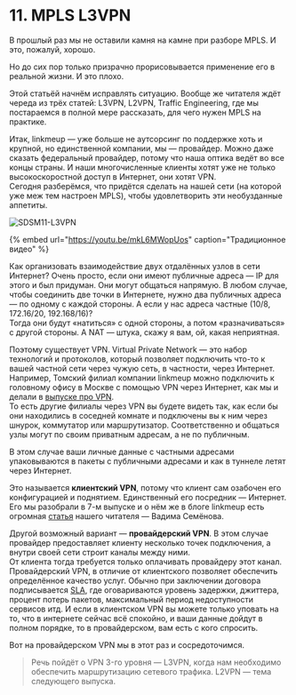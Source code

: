 # 11. MPLS L3VPN

В прошлый раз мы не оставили камня на камне при разборе MPLS. И это, пожалуй, хорошо.

Но до сих пор только призрачно прорисовывается применение его в реальной жизни. И это плохо.

Этой статьёй начнём исправлять ситуацию. Вообще же читателя ждёт череда из трёх статей: L3VPN, L2VPN, Traffic Engineering, где мы постараемся в полной мере рассказать, для чего нужен MPLS на практике.

Итак, linkmeup — уже больше не аутсорсинг по поддержке хоть и крупной, но единственной компании, мы — провайдер. Можно даже сказать федеральный провайдер, потому что наша оптика ведёт во все концы страны. И наши многочисленные клиенты хотят уже не только высокоскоростной доступ в Интернет, они хотят VPN.  
Сегодня разберёмся, что придётся сделать на нашей сети \(на которой уже меж тем настроен MPLS\), чтобы удовлетворить эти необузданные аппетиты.

![SDSM11-L3VPN](https://img-fotki.yandex.ru/get/9835/83739833.55/0_10eb69_10f7a2c4_XXL.jpg)

{% embed url="https://youtu.be/mkL6MWopUos" caption="Традиционное видео" %}

Как организовать взаимодействие двух отдалённых узлов в сети Интернет? Очень просто, если они имеют публичные адреса — IP для этого и был придуман. Они могут общаться напрямую. В любом случае, чтобы соединить две точки в Интернете, нужно два публичных адреса — по одному с каждой стороны. А если у нас адреса частные \(10/8, 172.16/20, 192.168/16\)?  
Тогда они будут «натиться» с одной стороны, а потом «разначиваться» с другой стороны. А NAT — штука, скажу я вам, ой, какая неприятная.

Поэтому существует VPN. Virtual Private Network — это набор технологий и протоколов, который позволяет подключить что-то к вашей частной сети через чужую сеть, в частности, через Интернет.  
Например, Томский филиал компании linkmeup можно подключить к головному офису в Москве с помощью VPN через Интернет, как мы и делали в [выпуске про VPN](https://linkmeup.ru/blog/50.html).  
То есть другие филиалы через VPN вы будете видеть так, как если бы они находились в соседней комнате и подключены вы к ним через шнурок, коммутатор или маршрутизатор. Соответственно и общаться узлы могут по своим приватным адресам, а не по публичным.

В этом случае ваши личные данные с частными адресами упаковываются в пакеты с публичными адресами и как в туннеле летят через Интернет.

Это называется **клиентский VPN**, потому что клиент сам озабочен его конфигурацией и поднятием. Единственный его посредник — Интернет.  
Его мы разобрали в 7-м выпуске и о нём же в блоге linkmeup есть огромная [статья](https://linkmeup.ru/blog/152.html) нашего читателя — Вадима Семёнова.

Другой возможный вариант — **провайдерский VPN**. В этом случае провайдер предоставляет клиенту несколько точек подключения, а внутри своей сети строит каналы между ними.  
От клиента тогда требуется только оплачивать провайдеру этот канал.  
Провайдерский VPN, в отличие от клиентского позволяет обеспечить определённое качество услуг. Обычно при заключении договора подписывается [SLA](http://lookmeup.linkmeup.ru/#term433), где оговариваются уровень задержки, джиттера, процент потерь пакетов, максимальный период недоступности сервисов итд. И если в клиентском VPN вы можете только уповать на то, что в интернете сейчас всё спокойно, и ваши данные дойдут в полном порядке, то в провайдерском, вам есть с кого спросить.

Вот на провайдерском VPN мы в этот раз и сосредоточимся.

> Речь пойдёт о VPN 3-го уровня — L3VPN, когда нам необходимо обеспечить маршрутизацию сетевого трафика. L2VPN — тема следующего выпуска.

